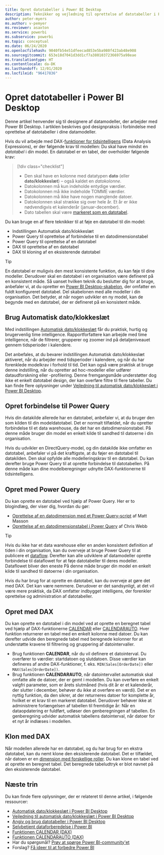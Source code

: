 ```yaml
---
title: Opret datotabeller i Power BI Desktop
description: Teknikker og vejledning til oprettelse af datotabeller i Power BI Desktop.
author: peter-myers
ms.author: v-pemyer
ms.reviewer: asaxton
ms.service: powerbi
ms.subservice: powerbi
ms.topic: conceptual
ms.date: 06/24/2020
ms.openlocfilehash: 9040fb54e51dfeecad853e5ba980f423ab48e908
ms.sourcegitcommit: 653e18d7041d3dd1cf7a38010372366975a98eae
ms.translationtype: HT
ms.contentlocale: da-DK
ms.lasthandoff: 12/01/2020
ms.locfileid: "96417836"
---
```

# <a name="create-date-tables-in-power-bi-desktop"></a>Opret datotabeller i Power BI Desktop

Denne artikel henvender sig til designere af datamodeller, der arbejder med Power BI Desktop. I artiklen beskrives god designpraksis i forbindelse med oprettelse af datotabeller i dine datamodeller.

Hvis du vil arbejde med DAX-[funktioner for tidsintelligens](/dax/time-intelligence-functions-dax) (Data Analysis Expressions), er der følgende krav til modellen: Du skal have mindst én _datotabel_ i din model. En datotabel er en tabel, der overholder følgende krav:

> [!div class="checklist"]
> - Den skal have en kolonne med datatypen **dato** (eller **dato/klokkeslæt**) – også kaldet en _datokolonne_.
> - Datokolonnen må kun indeholde entydige værdier.
> - Datokolonnen må ikke indeholde TOMME værdier.
> - Datokolonnen må ikke have nogen manglende datoer.
> - Datokolonnen skal strække sig over hele år. Et år er ikke nødvendigvis et kalenderår (januar-december).
> - Dato tabellen skal være [markeret som en datotabel](../transform-model/desktop-date-tables.md#setting-your-own-date-table).

Du kan bruge en af flere teknikker til at føje en datotabel til din model:

- Indstillingen Automatisk dato/klokkeslæt
- Power Query til oprettelse af forbindelse til en datodimensionstabel
- Power Query til oprettelse af en datotabel
- DAX til oprettelse af en datotabel
- DAX til kloning af en eksisterende datotabel

> [!TIP]
> En datotabel er muligvis den mest konsistente funktion, du kan føje til dine modeller. Derudover skal en datotabel i en organisation være defineret på en konsistent måde. Så uanset hvilken teknik du beslutter dig for at bruge, anbefaler vi, at du opretter en [Power BI Desktop-skabelon](../create-reports/desktop-templates.md), der omfatter en fuldt konfigureret datotabel. Del skabelonen med alle modeller i din organisation. Det betyder, at når nogen udvikler en ny model, kan de begynde med en datotabel, der er defineret på en konsistent måde.

## <a name="use-auto-datetime"></a>Brug Automatisk dato/klokkeslæt

Med indstillingen [Automatisk dato/klokkeslæt](../transform-model/desktop-auto-date-time.md) får du praktisk, hurtig og brugervenlig time intelligence. Rapportforfattere kan arbejde med time intelligence, når de filtrerer, grupperer og zoomer ind på detaljeniveauet gennem tidsperioder i kalendere.

Det anbefales, at du bevarer indstillingen Automatisk dato/klokkeslæt aktiveret, når du arbejder med tidsperioder i kalendere, og når du har forenklede modelkrav i forhold til tid. Det kan også være praktisk at bruge denne indstilling, når du opretter ad hoc-modeller eller udfører dataudforskning eller -profilering. Denne fremgangsmåde understøtter dog ikke et enkelt datotabel design, der kan overføre filtre til flere tabeller. Du kan finde flere oplysninger under [Vejledning til automatisk dato/klokkeslæt i Power BI Desktop](auto-date-time.md).

## <a name="connect-with-power-query"></a>Opret forbindelse til Power Query

Hvis din datakilde allerede har en datotabel, anbefaler vi, at du bruger den som kilden til din modeldatotabel. Det er normalt tilfældet, når du opretter forbindelse til et data warehouse, da det har en datodimensionstabel. På denne måde bruger din model en enkelt kilde til sandhed til datoerne i din organisation.

Hvis du udvikler en DirectQuery-model, og din datakilde ikke omfatter en datotabel, anbefaler vi på det kraftigste, at du føjer en datotabel til datakilden. Den skal opfylde alle modelleringskrav til en datotabel. Du kan derefter bruge Power Query til at oprette forbindelse til datotabellen. På denne måde kan dine modelberegninger udnytte DAX-funktionerne til tidsintelligens.

## <a name="generate-with-power-query"></a>Opret med Power Query

Du kan oprette en datotabel ved hjælp af Power Query. Her er to blogindlæg, der viser dig, hvordan du gør:

- [Oprettelse af en datodimension med et Power Query-script](https://www.mattmasson.com/2014/02/creating-a-date-dimension-with-a-power-query-script/) af Matt Masson
- [Oprettelse af en datodimensionstabel i Power Query](https://blog.crossjoin.co.uk/2013/11/19/generating-a-date-dimension-table-in-power-query/) af Chris Webb

> [!TIP]
> Hvis du ikke har et data warehouse eller en anden konsistent definition af tiden i din organisation, kan du overveje at bruge Power Query til at publicere et [dataflow](../transform-model/dataflows/dataflows-introduction-self-service.md). Derefter kan alle udviklere af datamodeller oprette forbindelse til dataflowet for at føje datotabeller til deres modeller. Dataflowet bliver den eneste På denne måde bruger din model en enkelt kilde til sandhed til datoerne i din organisation.

Hvis du har brug for at oprette en datotabel, kan du overveje at gøre det med DAX. Det kan være nemmere. Derudover er det sandsynligt, at det vil være mere praktisk, da DAX omfatter indbygget intelligens, der forenkler oprettelse og administration af datotabeller.

## <a name="generate-with-dax"></a>Opret med DAX

Du kan oprette en datotabel i din model ved at oprette en beregnet tabel ved hjælp af DAX-funktionerne [CALENDAR](/dax/calendar-function-dax) eller [CALENDARAUTO](/dax/calendarauto-function-dax). Hver funktion returnerer en tabel med en enkelt kolonne med datoer. Du kan derefter udvide den beregnede tabel med beregnede kolonner for at understøtte kravene til filtrering og gruppering af datointervaller.

- Brug funktionen **CALENDAR**, når du vil definere et datointerval. Du overfører to værdier: startdatoen og slutdatoen. Disse værdier kan defineres af andre DAX-funktioner, f. eks. `MIN(Sales[OrderDate])` eller `MAX(Sales[OrderDate])`.
- Brug funktionen **CALENDARAUTO**, når datointervallet automatisk skal omfatte alle de datoer, der er gemt i modellen. Du kan overføre en enkelt valgfri parameter, som er årets slutmåned (hvis dit år er et kalenderår, der slutter i december, behøver du ikke at overføre en værdi). Det er en nyttig funktion, da den sikrer, at der returneres datoer for komplette år, hvilket er et krav til en markeret datotabel. Derudover behøver ikke at administrere forlængelsen af tabellen til fremtidige år: Når en dataopdatering er fuldført, udløser den genberegningen af tabellen. En genberegning udvider automatisk tabellens datointerval, når datoer for et nyt år indlæses i modellen.

## <a name="clone-with-dax"></a>Klon med DAX

Når modellen allerede har en datotabel, og du har brug for en ekstra datotabel, kan du nemt klone den eksisterende datotabel. Det er tilfældet, når datoen er en [dimension med forskellige roller](star-schema.md#role-playing-dimensions). Du kan klone en tabel ved at oprette en beregnet tabel. Det beregnede tabeludtryk er blot navnet på den eksisterende datotabel.

## <a name="next-steps"></a>Næste trin

Du kan finde flere oplysninger, der er relateret til denne artikel, i følgende ressourcer:

- [Automatisk dato/klokkeslæt i Power BI Desktop](../transform-model/desktop-auto-date-time.md)
- [Vejledning til automatisk dato/klokkeslæt i Power BI Desktop](auto-date-time.md)
- [Angiv og brug datotabeller i Power BI Desktop](../transform-model/desktop-date-tables.md)
- [Selvbetjent dataforberedelse i Power BI](../transform-model/dataflows/dataflows-introduction-self-service.md)
- [Funktionen CALENDAR (DAX)](/dax/calendar-function-dax)
- [Funktionen CALENDARAUTO (DAX)](/dax/calendarauto-function-dax)
- Har du spørgsmål? [Prøv at spørge Power BI-community'et](https://community.powerbi.com/)
- Forslag? [Få ideer til at forbedre Power BI](https://ideas.powerbi.com/)